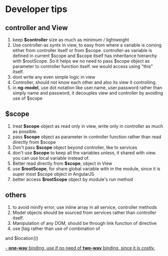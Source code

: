 # Developer tips

## controller and View

1. keep **$controller** size as much as minimum / lightweight
2. Use controller-as syntx in view, to easy from where a variable is coming either from controller itself or from $scope. controller-as variable is defined in current $scope and $scope itself has inheritance hierarchy with $rootScope. So it helps we no need to pass $scope object as parameter to controller function itself. we would access using "this" itself.
3. dont write any even simple logic in view
4. Controller, should not know each other and also its view it controlling.
5. in **ng-model**, use dot notation like user.name, user.password rather than simply name and password, it decouples view and controller by avoiding use of $scope

## $scope

1. treat **$scope** object as read only in view, write only in controller as much as possible.
2. pass **$scope** object as parameter in controller function rather than read directly from $scope
3. Don't pass **$scope** object beyond controller, like to services
4. don't use **$scope** to keep all the variables unless, it shared with view. you can use local variable instead of.
5. Better read directly from **$scope**, object in View
6. use **$rootScope**, for share global variable with in the module, since it is super most $scope object in AngularJS
7. better access **$rootScope** object by module's _run_ method

## others

1. to avoid minify error, use inline array in all service, controller methods
2. Model objects should be sourced from services rather than controller itself.
3. Manipulation of any DOM, should be through link function of directive
4. use [tag rather than use of combination of

  <ng-click> and $location</ng-click>]()

[- **one-way** binding, use if no need of **two-way** binding, since it is costly.]()

[]()
